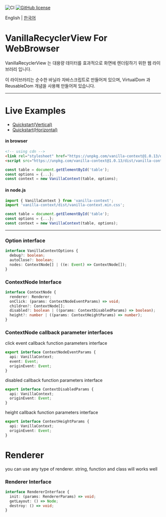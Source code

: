 ![CI](https://github.com/winetree94/VanillaRecyclerView/workflows/CI/badge.svg?branch=master)
[![GitHub license](https://img.shields.io/github/license/winetree94/VanillaRecyclerView.svg)](https://github.com/winetree94/VanillaRecyclerView/blob/master/LICENSE)

English | [한국어](https://github.com/winetree94/VanillaRecyclerView/blob/master/readme/readme-kr.md)

# VanillaRecyclerView For WebBrowser

VanillaRecyclerView 는 대용량 데이터를 효과적으로 화면에 렌더링하기 위한 웹 라이브러리 입니다.

이 라이브러리는 순수한 바닐라 자바스크립트로 만들어져 있으며, VirtualDom 과 ReusableDom 개념을 사용해 만들어져 있습니다.


---

# Live Examples

- [Quickstart(Vertical)](https://stackblitz.com/edit/vanilla-recycler-view-quickstart?file=index.js)
- [Quickstart(Horizontal)](https://stackblitz.com/edit/vanilla-recycler-view-quickstart?file=index.js)

#### in browser

```html
<!-- using cdn -->
<link rel="stylesheet" href="https://unpkg.com/vanilla-context@1.0.13/dist/vanilla-context.min.css">
<script src="https://unpkg.com/vanilla-context@1.0.13/dist/vanilla-context.min.js"></script>
```

```javascript
const table = document.getElementById('table');
const options = {...};
const context = new VanillaContext(table, options);
```

#### in node.js

```typescript
import { VanillaContext } from 'vanilla-context';
import 'vanilla-context/dist/vanilla-context.min.css';

const table = document.getElementById('table');
const options = {...};
const context = new VanillaContext(table, options);
```

---

### Option interface

```typescript
interface VanillaContextOptions {
  debug?: boolean;
  autoClose?: boolean;
  nodes: ContextNode[] | ((e: Event) => ContextNode[]);
}
```

### ContextNode Interface

```typescript
interface ContextNode {
  renderer: Renderer;
  onClick: (params: ContextNodeEventParams) => void;
  children?: ContextNode[];
  disabled?: boolean | ((params: ContextDisabledParams) => boolean);
  height?: number | ((params: ContextHeightParams) => number);
}
```

### ContextNode callback parameter interfaces

click event callback function parameters interface
```typescript
export interface ContextNodeEventParams {
  api: VanillaContext;
  event: Event;
  originEvent: Event;
}
```

disabled callback function parameters interface
```typescript
export interface ContextDisabledParams {
  api: VanillaContext;
  originEvent: Event;
}
```

height callback function parameters interface
```typescript
export interface ContextHeightParams {
  api: VanillaContext;
  originEvent: Event;
}
```

# Renderer

you can use any type of renderer. string, function and class will works well

### Renderer Interface

```typescript
interface RendererInterface {
  init: (params: RendererParams) => void;
  getLayout: () => Node;
  destroy: () => void;
}
```
